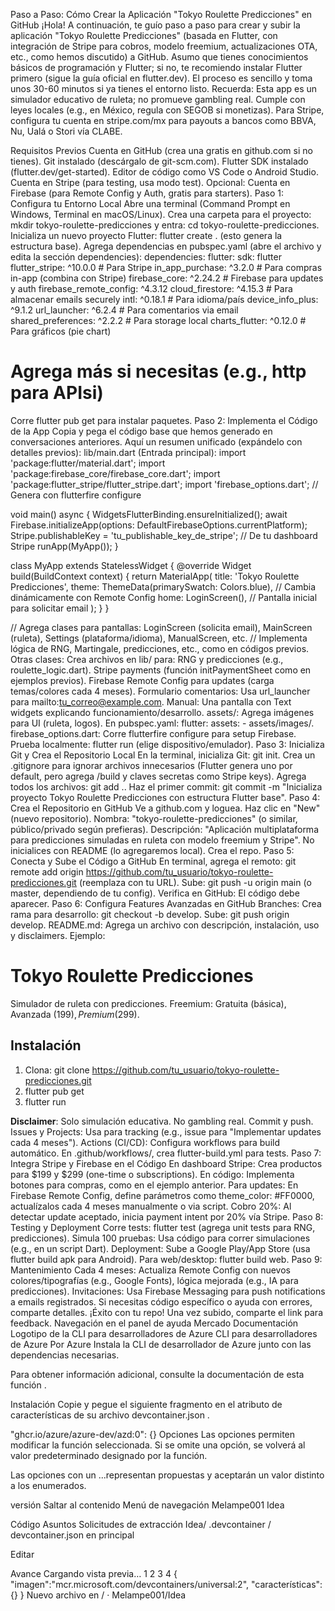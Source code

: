 


Paso a Paso: Cómo Crear la Aplicación "Tokyo Roulette Predicciones" en GitHub
¡Hola! A continuación, te guío paso a paso para crear y subir la aplicación "Tokyo Roulette Predicciones" (basada en Flutter, con integración de Stripe para cobros, modelo freemium, actualizaciones OTA, etc., como hemos discutido) a GitHub. Asumo que tienes conocimientos básicos de programación y Flutter; si no, te recomiendo instalar Flutter primero (sigue la guía oficial en flutter.dev). El proceso es sencillo y toma unos 30-60 minutos si ya tienes el entorno listo.
Recuerda: Esta app es un simulador educativo de ruleta; no promueve gambling real. Cumple con leyes locales (e.g., en México, regula con SEGOB si monetizas). Para Stripe, configura tu cuenta en stripe.com/mx para payouts a bancos como BBVA, Nu, Ualá o Stori vía CLABE.

Requisitos Previos
Cuenta en GitHub (crea una gratis en github.com si no tienes).
Git instalado (descárgalo de git-scm.com).
Flutter SDK instalado (flutter.dev/get-started).
Editor de código como VS Code o Android Studio.
Cuenta en Stripe (para testing, usa modo test).
Opcional: Cuenta en Firebase (para Remote Config y Auth, gratis para starters).
Paso 1: Configura tu Entorno Local
Abre una terminal (Command Prompt en Windows, Terminal en macOS/Linux).
Crea una carpeta para el proyecto: mkdir tokyo-roulette-predicciones y entra: cd tokyo-roulette-predicciones.
Inicializa un nuevo proyecto Flutter: flutter create . (esto genera la estructura base).
Agrega dependencias en pubspec.yaml (abre el archivo y edita la sección dependencies):
dependencies:
  flutter:
    sdk: flutter
  flutter_stripe: ^10.0.0  # Para Stripe
  in_app_purchase: ^3.2.0  # Para compras in-app (combina con Stripe)
  firebase_core: ^2.24.2  # Firebase para updates y auth
  firebase_remote_config: ^4.3.12
  cloud_firestore: ^4.15.3  # Para almacenar emails securely
  intl: ^0.18.1  # Para idioma/país
  device_info_plus: ^9.1.2
  url_launcher: ^6.2.4  # Para comentarios via email
  shared_preferences: ^2.2.2  # Para storage local
  charts_flutter: ^0.12.0  # Para gráficos (pie chart)
  # Agrega más si necesitas (e.g., http para APIsi)
Corre flutter pub get para instalar paquetes.
Paso 2: Implementa el Código de la App
Copia y pega el código base que hemos generado en conversaciones anteriores. Aquí un resumen unificado (expándelo con detalles previos):
lib/main.dart (Entrada principal):
import 'package:flutter/material.dart';
import 'package:firebase_core/firebase_core.dart';
import 'package:flutter_stripe/flutter_stripe.dart';
import 'firebase_options.dart';  // Genera con flutterfire configure

void main() async {
  WidgetsFlutterBinding.ensureInitialized();
  await Firebase.initializeApp(options: DefaultFirebaseOptions.currentPlatform);
  Stripe.publishableKey = 'tu_publishable_key_de_stripe';  // De tu dashboard Stripe
  runApp(MyApp());
}

class MyApp extends StatelessWidget {
  @override
  Widget build(BuildContext context) {
    return MaterialApp(
      title: 'Tokyo Roulette Predicciones',
      theme: ThemeData(primarySwatch: Colors.blue),  // Cambia dinámicamente con Remote Config
      home: LoginScreen(),  // Pantalla inicial para solicitar email
    );
  }
}

// Agrega clases para pantallas: LoginScreen (solicita email), MainScreen (ruleta), Settings (plataforma/idioma), ManualScreen, etc.
// Implementa lógica de RNG, Martingale, predicciones, etc., como en códigos previos.
Otras clases: Crea archivos en lib/ para:
RNG y predicciones (e.g., roulette_logic.dart).
Stripe payments (función initPaymentSheet como en ejemplos previos).
Firebase Remote Config para updates (carga temas/colores cada 4 meses).
Formulario comentarios: Usa url_launcher para mailto:tu_correo@example.com.
Manual: Una pantalla con Text widgets explicando funcionamiento/desarrollo.
assets/: Agrega imágenes para UI (ruleta, logos). En pubspec.yaml: flutter: assets: - assets/images/.
firebase_options.dart: Corre flutterfire configure para setup Firebase.
Prueba localmente: flutter run (elige dispositivo/emulador).
Paso 3: Inicializa Git y Crea el Repositorio Local
En la terminal, inicializa Git: git init.
Crea un .gitignore para ignorar archivos innecesarios (Flutter genera uno por default, pero agrega /build y claves secretas como Stripe keys).
Agrega todos los archivos: git add ..
Haz el primer commit: git commit -m "Inicializa proyecto Tokyo Roulette Predicciones con estructura Flutter base".
Paso 4: Crea el Repositorio en GitHub
Ve a github.com y loguea.
Haz clic en "New" (nuevo repositorio).
Nombra: "tokyo-roulette-predicciones" (o similar, público/privado según prefieras).
Descripción: "Aplicación multiplataforma para predicciones simuladas en ruleta con modelo freemium y Stripe".
No inicialices con README (lo agregaremos local).
Crea el repo.
Paso 5: Conecta y Sube el Código a GitHub
En terminal, agrega el remoto: git remote add origin https://github.com/tu_usuario/tokyo-roulette-predicciones.git (reemplaza con tu URL).
Sube: git push -u origin main (o master, dependiendo de tu config).
Verifica en GitHub: El código debe aparecer.
Paso 6: Configura Features Avanzadas en GitHub
Branches: Crea rama para desarrollo: git checkout -b develop. Sube: git push origin develop.
README.md: Agrega un archivo con descripción, instalación, uso y disclaimers. Ejemplo:
# Tokyo Roulette Predicciones

Simulador de ruleta con predicciones. Freemium: Gratuita (básica), Avanzada ($199), Premium ($299).

## Instalación
1. Clona: git clone https://github.com/tu_usuario/tokyo-roulette-predicciones.git
2. flutter pub get
3. flutter run

**Disclaimer**: Solo simulación educativa. No gambling real.
Commit y push.
Issues y Projects: Usa para tracking (e.g., issue para "Implementar updates cada 4 meses").
Actions (CI/CD): Configura workflows para build automático. En .github/workflows/, crea flutter-build.yml para tests.
Paso 7: Integra Stripe y Firebase en el Código
En dashboard Stripe: Crea productos para $199 y $299 (one-time o subscriptions).
En código: Implementa botones para compras, como en el ejemplo anterior.
Para updates: En Firebase Remote Config, define parámetros como theme_color: #FF0000, actualízalos cada 4 meses manualmente o via script.
Cobro 20%: Al detectar update aceptado, inicia payment intent por 20% vía Stripe.
Paso 8: Testing y Deployment
Corre tests: flutter test (agrega unit tests para RNG, predicciones).
Simula 100 pruebas: Usa código para correr simulaciones (e.g., en un script Dart).
Deployment: Sube a Google Play/App Store (usa flutter build apk para Android). Para web/desktop: flutter build web.
Paso 9: Mantenimiento
Cada 4 meses: Actualiza Remote Config con nuevos colores/tipografías (e.g., Google Fonts), lógica mejorada (e.g., IA para predicciones).
Invitaciones: Usa Firebase Messaging para push notifications a emails registrados.
Si necesitas código específico o ayuda con errores, comparte detalles. ¡Éxito con tu repo! Una vez subido, comparte el link para feedback.
Navegación en el panel de ayuda
Mercado
Documentación
Logotipo de la CLI para desarrolladores de Azure
CLI para desarrolladores de Azure
Por Azure
Instala la CLI de desarrollador de Azure junto con las dependencias necesarias.

Para obtener información adicional, consulte la documentación de esta función .

Instalación
Copie y pegue el siguiente fragmento en el atributo de características de su archivo devcontainer.json .

"ghcr.io/azure/azure-dev/azd:0": {}
Opciones
Las opciones permiten modificar la función seleccionada. Si se omite una opción, se volverá al valor predeterminado designado por la función.

Las opciones con un ...representan propuestas y aceptarán un valor distinto a los enumerados.

versión
Saltar al contenido
Menú de navegación
Melampe001
Idea

Código
Asuntos
Solicitudes de extracción
Idea/ .devcontainer
/
devcontainer.json
en
principal

Editar

Avance
Cargando vista previa…
1
2
3
4
{
  "imagen":"mcr.microsoft.com/devcontainers/universal:2",
  "características": {}
}
Nuevo archivo en / · Melampe001/Idea














